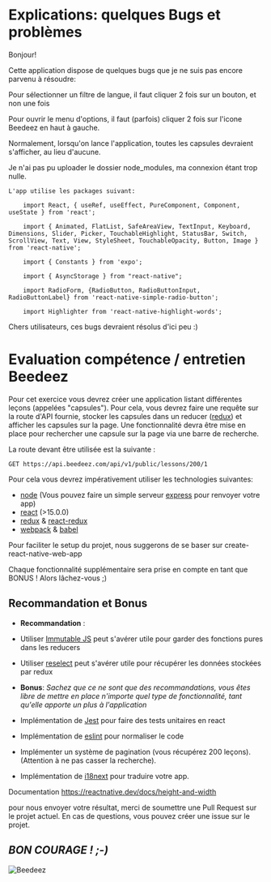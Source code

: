 # **Explications: quelques Bugs et problèmes**

Bonjour!

Cette application dispose de quelques bugs que je ne suis pas encore parvenu à résoudre:

Pour sélectionner un filtre de langue, il faut cliquer 2 fois sur un bouton, et non une fois

Pour ouvrir le menu d'options, il faut (parfois) cliquer 2 fois sur l'icone Beedeez en haut à gauche.

Normalement, lorsqu'on lance l'application, toutes les capsules devraient s'afficher, au lieu d'aucune.

Je n'ai pas pu uploader le dossier node_modules, ma connexion étant trop nulle.

    L'app utilise les packages suivant:
    
        import React, { useRef, useEffect, PureComponent, Component, useState } from 'react';
        
        import { Animated, FlatList, SafeAreaView, TextInput, Keyboard, Dimensions, Slider, Picker, TouchableHighlight, StatusBar, Switch, ScrollView, Text, View, StyleSheet, TouchableOpacity, Button, Image } from 'react-native';
        
        import { Constants } from 'expo';
        
        import { AsyncStorage } from "react-native";
        
        import RadioForm, {RadioButton, RadioButtonInput, RadioButtonLabel} from 'react-native-simple-radio-button';
        
        import Highlighter from 'react-native-highlight-words';
        
Chers utilisateurs, ces bugs devraient résolus d'ici peu :)


# **Evaluation compétence / entretien Beedeez**

Pour cet exercice vous devrez créer une application listant différentes leçons (appelées "capsules"). Pour cela, vous devrez faire une requête sur la route d'API fournie, stocker les capsules dans un reducer ([redux](http://redux.js.org/)) et afficher les capsules sur la page. Une fonctionnalité devra être mise en place pour rechercher une capsule sur la page via une barre de recherche.

La route devant être utilisée est la suivante :

    GET https://api.beedeez.com/api/v1/public/lessons/200/1

Pour cela vous devrez impérativement utiliser les technologies suivantes:

- [node](https://nodejs.org/en/) (Vous pouvez faire un simple serveur [express](https://expressjs.com/) pour renvoyer votre app)
- [react](https://reactjs.org/) (>15.0.0)
- [redux](http://redux.js.org/) & [react-redux](https://github.com/reactjs/react-redux)
- [webpack](https://webpack.github.io/) & [babel](https://babeljs.io/)

Pour faciliter le setup du projet, nous suggerons de se baser sur create-react-native-web-app

Chaque fonctionnalité supplémentaire sera prise en compte en tant que BONUS ! Alors lâchez-vous ;)


## **Recommandation et Bonus**

- **Recommandation** :

- Utiliser [Immutable JS](https://facebook.github.io/immutable-js/) peut s'avérer utile pour garder des fonctions pures dans les reducers
- Utiliser [reselect](https://github.com/reactjs/reselect) peut s'avérer utile pour récupérer les données stockées par redux

- **Bonus**:
*Sachez que ce ne sont que des recommandations, vous êtes libre de mettre en place n'importe quel type de fonctionnalité, tant qu'elle apporte un plus à l'application*

- Implémentation de [Jest](http://facebook.github.io/jest/) pour faire des tests unitaires en react
- Implémentation de [eslint](https://eslint.org/) pour normaliser le code
- Implémenter un système de pagination (vous récupérez 200 leçons). (Attention à ne pas casser la recherche).
- Implémentation de [i18next](https://www.i18next.com/) pour traduire votre app.

Documentation https://reactnative.dev/docs/height-and-width

pour nous envoyer votre résultat, merci de soumettre une Pull Request sur le projet actuel.
En cas de questions, vous pouvez créer une issue sur le projet.

## ***BON COURAGE ! ;-)***

![Beedeez](http://www.jaimelesstartups.fr/wp-content/uploads/2015/07/logo-Beedeez-01.png)
